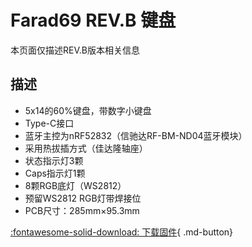 Farad69 REV.B 键盘
=====================
本页面仅描述REV.B版本相关信息

## 描述

- 5x14的60%键盘，带数字小键盘
- Type-C接口
- 蓝牙主控为nRF52832（信驰达RF-BM-ND04蓝牙模块）
- 采用热拔插方式（佳达隆轴座）
- 状态指示灯3颗
- Caps指示灯1颗
- 8颗RGB底灯（WS2812）
- 预留WS2812 RGB灯带焊接位
- PCB尺寸：285mm×95.3mm

[:fontawesome-solid-download:  下载固件](http://glab.online/down/Glab3.0/){ .md-button}